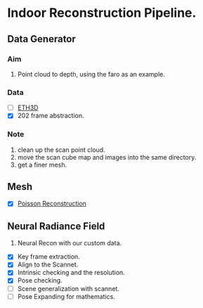 # Indoor Reconstruction Pipeline.

## Data Generator
### Aim
1. Point cloud to depth, using the faro as an example.

### Data
- [ ] [ETH3D](https://github.com/ETH3D/dataset-pipeline)
- [x] 202 frame abstraction.

### Note
1. clean up the scan point cloud.
2. move the scan cube map and images into the same directory.
3. get a finer mesh.

## Mesh
- [x] [Poisson Reconstruction](https://www.cs.jhu.edu/~misha/Code/PoissonRecon/Version13.8/)


## Neural Radiance Field
1. Neural Recon with our custom data.
- [X] Key frame extraction.
- [X] Align to the Scannet.
- [X] Intrinsic checking and the resolution.
- [X] Pose checking.
- [ ] Scene generalization with scannet.
- [ ] Pose Expanding for mathematics.